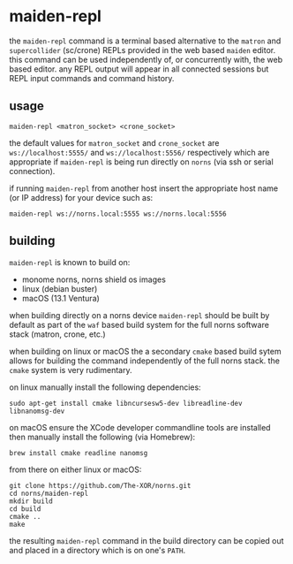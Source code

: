 maiden-repl
===========

the `maiden-repl` command is a terminal based alternative to the `matron`
and `supercollider` (sc/crone) REPLs provided in the web based `maiden` editor. this
command can be used independently of, or concurrently with, the web based editor. any
REPL output will appear in all connected sessions but REPL input commands and command
history.

usage
-----

`maiden-repl <matron_socket> <crone_socket>`

the default values for `matron_socket` and `crone_socket` are
`ws://localhost:5555/` and `ws://localhost:5556/` respectively which are
appropriate if `maiden-repl` is being run directly on `norns` (via ssh or serial
connection).

if running `maiden-repl` from another host insert the appropriate host name (or
IP address) for
your device such as:

```
maiden-repl ws://norns.local:5555 ws://norns.local:5556
```

building
--------

`maiden-repl` is known to build on:
* monome norns, norns shield os images
* linux (debian buster)
* macOS (13.1 Ventura)

when building directly on a norns device `maiden-repl` should be built by
default as part of the `waf` based build system for the full norns software
stack (matron, crone, etc.)

when building on linux or macOS the a secondary `cmake` based build sytem allows
for building the command independently of the full norns stack. the `cmake`
system is very rudimentary.

on linux manually install the following dependencies:
```
sudo apt-get install cmake libncursesw5-dev libreadline-dev libnanomsg-dev
```

on macOS ensure the XCode developer commandline tools are installed then manually install the following (via Homebrew):
```
brew install cmake readline nanomsg
```

from there on either linux or macOS:
```
git clone https://github.com/The-XOR/norns.git
cd norns/maiden-repl
mkdir build
cd build
cmake ..
make
```

the resulting `maiden-repl` command in the build directory can be copied out and
placed in a directory which is on one's `PATH`.

